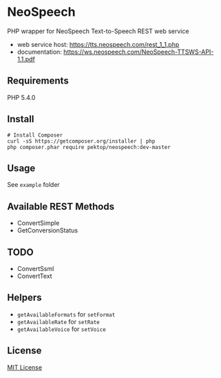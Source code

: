 NeoSpeech
=========

PHP wrapper for NeoSpeech Text-to-Speech REST web service

* web service host: https://tts.neospeech.com/rest_1_1.php
* documentation: https://ws.neospeech.com/NeoSpeech-TTSWS-API-1.1.pdf

Requirements
------------

PHP 5.4.0

Install
-------

```
# Install Composer
curl -sS https://getcomposer.org/installer | php
php composer.phar require pektop/neospeech:dev-master
```

Usage
-----

See `example` folder

Available REST Methods
----------------------

* ConvertSimple
* GetConversionStatus

TODO
----

* ConvertSsml
* ConvertText

Helpers
-------

* `getAvailableFormats` for `setFormat`
* `getAvailableRate` for `setRate`
* `getAvailableVoice` for `setVoice`

License
-------

[MIT License](http://opensource.org/licenses/MIT)
